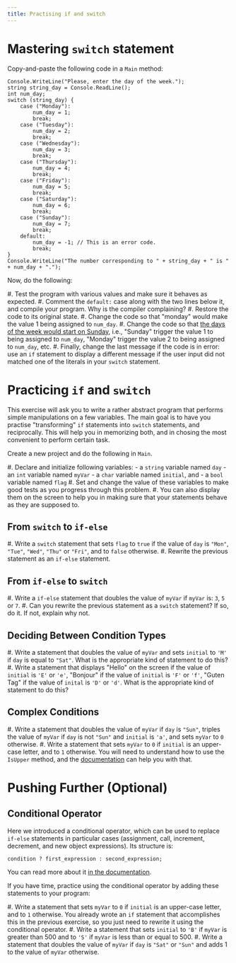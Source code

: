 ```yaml
---
title: Practising if and switch
---
```


# Mastering `switch` statement

Copy-and-paste the following code in a `Main` method:

```
Console.WriteLine("Please, enter the day of the week.");
string string_day = Console.ReadLine();
int num_day;
switch (string_day) {
    case ("Monday"):
        num_day = 1;
        break;
    case ("Tuesday"):
        num_day = 2;
        break;
    case ("Wednesday"):
        num_day = 3;
        break;
    case ("Thursday"):
        num_day = 4;
        break;
    case ("Friday"):
        num_day = 5;
        break;
    case ("Saturday"):
        num_day = 6;
        break;
    case ("Sunday"):
        num_day = 7;
        break;
    default:
        num_day = -1; // This is an error code.
        break;
}
Console.WriteLine("The number corresponding to " + string_day + " is " + num_day + ".");
```

Now, do the following:

#. Test the program with various values and make sure it behaves as expected.
#. Comment the `default:` case along with the two lines below it, and compile your program. Why is the compiler complaining?
#. Restore the code to its original state.
#. Change the code so that "monday" would make the value 1 being assigned to `num_day`.
#. Change the code so that [the days of the week would start on Sunday](https://en.wikipedia.org/wiki/Names_of_the_days_of_the_week#Days_numbered_from_Sunday), i.e., "Sunday" trigger the value 1 to being assigned to `num_day`, "Monday" trigger the value 2 to being assigned to `num_day`, etc.
#. Finally, change the last message if the code is in error: use an `if` statement to display a different message if the user input did not matched one of the literals in your `switch` statement.

# Practicing `if` and `switch`

This exercise will ask you to write a rather abstract program that performs simple manipulations on a few variables.
The main goal is to have you practise "transforming" `if` statements into `switch` statements, and reciprocally.
This will help you in memorizing both, and in chosing the most convenient to perform certain task.

Create a new project and do the following in `Main`. 

#. Declare and initialize following variables:
    - a `string` variable named `day`
    - an `int` variable named `myVar`
    - a `char` variable named `initial`, and 
    - a `bool` variable named `flag`
#. Set and change the value of these variables to make good tests as you progress through this problem.
#. You can also display them on the screen to help you in making sure that your statements behave as they are supposed to.

## From `switch` to `if-else`

#. Write a `switch` statement that sets `flag` to `true` if the value of `day` is `"Mon"`, `"Tue"`, `"Wed"`, `"Thu"` or `"Fri"`, and to `false` otherwise. 
#. Rewrite the previous statement as an `if-else` statement.

## From `if-else` to `switch`

#. Write a `if-else` statement that doubles the value of `myVar` if `myVar` is: `3`, `5` or `7`.
#. Can you rewrite the previous statement as a `switch` statement? If so, do it. If not, explain why not.

## Deciding Between Condition Types

#. Write a statement that doubles the value of `myVar` and sets `initial` to `'M'` if `day` is equal to `"Sat"`.
What is the appropriate kind of statement to do this?
#. Write a statement that displays "Hello" on the screen if the value of `initial` is `'E'` or `'e'`, "Bonjour" if the value of `initial` is `'F'` or `'f'`, "Guten Tag" if the value of `inital` is `'D'` or `'d'`.
What is the appropriate kind of statement to do this?

## Complex Conditions

#. Write a statement that doubles the value of `myVar` if `day` is `"Sun"`, triples the value of `myVar` if `day` is not `"Sun"` and `initial` is `'a'`, and sets `myVar` to `0` otherwise.
#. Write a statement that sets `myVar` to `0` if `initial` is an upper-case letter, and to `1` otherwise. You will need to understand how to use the `IsUpper` method, and the [documentation](https://docs.microsoft.com/en-us/dotnet/api/system.char.isupper?view=net-5.0) can help you with that.

# Pushing Further (Optional)

## Conditional Operator

Here we introduced a conditional operator, which can be used to replace `if-else` statements in particular cases (assignment, call, increment, decrement, and new object expressions). Its structure is:

`condition ? first_expression : second_expression;`

You can read more about it [in the documentation](https://docs.microsoft.com/en-us/dotnet/csharp/language-reference/operators/conditional-operator).

If you have time, practice using the conditional operator by adding these statements to your program:

#. Write a statement that sets `myVar` to `0` if `initial` is an upper-case letter, and to `1` otherwise. You already wrote an `if` statement that accomplishes this in the previous exercise, so you just need to rewrite it using the conditional operator.
#. Write a statement that sets `initial` to `'B'` if `myVar` is greater than 500 and to `'S'` if `myVar` is less than or equal to 500.
#. Write a statement that doubles the value of `myVar` if `day` is `"Sat"` or `"Sun"` and adds 1 to the value of `myVar` otherwise.
